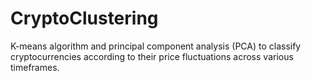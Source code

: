 # CryptoClustering
K-means algorithm and principal component analysis (PCA) to classify cryptocurrencies according to their price fluctuations across various timeframes. 
